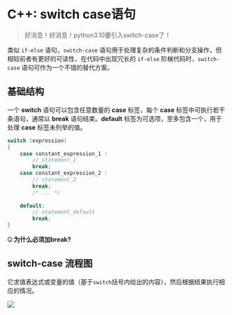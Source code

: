 # C++: switch case语句

> 好消息！好消息！python3.10要引入switch-case了！

类似 `if-else` 语句，`switch-case` 语句用于处理复杂的条件判断和分支操作，但相较前者有更好的可读性，在代码中出现冗长的 `if-else` 阶梯代码时，`switch-case` 语句可作为一个不错的替代方案。

## 基础结构

一个 **switch** 语句可以包含任意数量的 **case** 标签，每个 **case** 标签中可执行若干条语句，通常以 **break** 语句结束。**default** 标签为可选项，至多包含一个，用于处理 **case** 标签未列举的值。

```cpp
switch (expression)
{
	case constant_expression_1 :
		// statement_1
		break;
	case constant_expression_2 :
		// statement_2
		break;
		/* ... */
	
	default:
		// statement_default
		break;
}

```

Q:**为什么必须加break?**

## switch-case 流程图

它求值表达式或变量的值（基于`switch`括号内给出的内容），然后根据结果执行相应的情况。

![](https://img.geek-docs.com/cpp/cpp-tutorial/4f4a0032c3c6f26d1bc5a76c8a08546f.jpg)